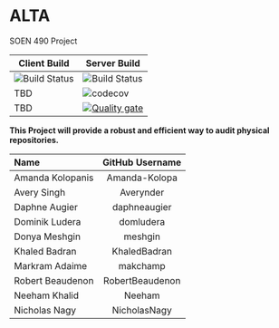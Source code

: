 # ALTA
SOEN 490 Project

| Client Build | Server Build |
|--------------|--------------|
| ![Build Status](https://github.com/Fruity-Loops/ALTA/workflows/build_client/badge.svg) | ![Build Status](https://github.com/Fruity-Loops/ALTA/workflows/build_server/badge.svg) |
|  TBD | ![codecov](https://codecov.io/gh/Fruity-Loops/ALTA/branch/master/graph/badge.svg?token=HVAPYYK0RI)|
|  TBD | [![Quality gate](https://sonarcloud.io/api/project_badges/quality_gate?project=Fruity-Loops_ALTA)](https://sonarcloud.io/dashboard?id=Fruity-Loops_ALTA)|

**This Project will provide a robust and efficient way to audit physical repositories.**

Name | GitHub Username
|:------------------------|:--------:|
Amanda Kolopanis | Amanda-Kolopa
Avery Singh | Averynder
Daphne Augier | daphneaugier
Dominik Ludera | domludera
Donya Meshgin | meshgin
Khaled Badran | KhaledBadran
Markram Adaime | makchamp
Robert Beaudenon | RobertBeaudenon
Neeham Khalid | Neeham
Nicholas Nagy | NicholasNagy